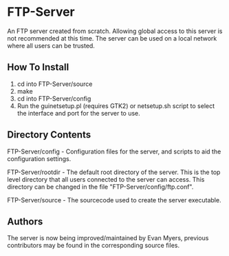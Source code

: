 FTP-Server
==========
An FTP server created from scratch. Allowing global access to this server is
not recommended at this time. The server can be used on a local network where
all users can be trusted.


How To Install
--------------
   1) cd into FTP-Server/source
   2) make
   3) cd into FTP-Server/config
   4) Run the guinetsetup.pl (requires GTK2) or netsetup.sh script to select
      the interface and port for the server to use.


Directory Contents
------------------
   FTP-Server/config - Configuration files for the server, and scripts to aid
                       the configuration settings.

   FTP-Server/rootdir - The default root directory of the server. This is the
                        top level directory that all users connected to the
                        server can access. This directory can be changed in
                        the file "FTP-Server/config/ftp.conf".
                        
   FTP-Server/source - The sourcecode used to create the server executable.


Authors
-------
   The server is now being improved/maintained by Evan Myers, previous
contributors may be found in the corresponding source files.
